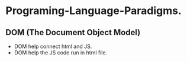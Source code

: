 # Programing-Language-Paradigms.

## DOM (The Document Object Model)
-  DOM help connect html and JS.
-  DOM help the JS code run in html file.